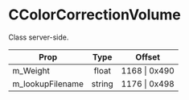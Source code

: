 # CColorCorrectionVolume
Class server-side.

|Prop|Type|Offset|
|---|:-:|:-:|
|m_Weight|float|1168 \| 0x490|
|m_lookupFilename|string|1176 \| 0x498|
